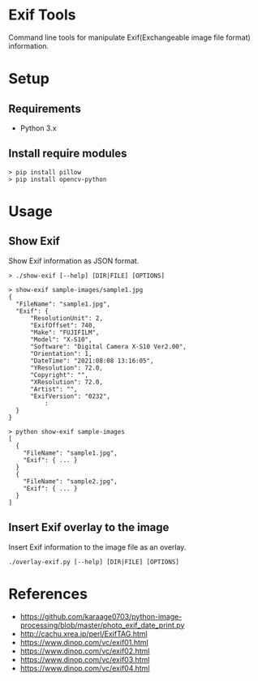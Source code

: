 Exif Tools
====

Command line tools for manipulate Exif(Exchangeable image file format) information. 

# Setup

## Requirements

* Python 3.x

## Install require modules

```
> pip install pillow
> pip install opencv-python
```

# Usage

## Show Exif

Show Exif information as JSON format.

```
> ./show-exif [--help] [DIR|FILE] [OPTIONS]
```

```
> show-exif sample-images/sample1.jpg
{
  "FileName": "sample1.jpg",
  "Exif": {
      "ResolutionUnit": 2,
      "ExifOffset": 740,
      "Make": "FUJIFILM",
      "Model": "X-S10",
      "Software": "Digital Camera X-S10 Ver2.00",
      "Orientation": 1,
      "DateTime": "2021:08:08 13:16:05",
      "YResolution": 72.0,
      "Copyright": "",
      "XResolution": 72.0,
      "Artist": "",
      "ExifVersion": "0232",
          :
  }
}

> python show-exif sample-images
[
  {
    "FileName": "sample1.jpg",
    "Exif": { ... }
  }
  {
    "FileName": "sample2.jpg",
    "Exif": { ... }
  }
]
 ```

## Insert Exif overlay to the image

Insert Exif information to the image file as an overlay. 

```
./overlay-exif.py [--help] [DIR|FILE] [OPTIONS]
```

# References

* https://github.com/karaage0703/python-image-processing/blob/master/photo_exif_date_print.py
* http://cachu.xrea.jp/perl/ExifTAG.html
* https://www.dinop.com/vc/exif01.html
* https://www.dinop.com/vc/exif02.html
* https://www.dinop.com/vc/exif03.html
* https://www.dinop.com/vc/exif04.html
